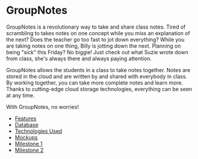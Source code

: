 GroupNotes
==========
GroupNotes is a revolutionary way to take and share class notes.  Tired of scrambling to takes notes on one concept while you miss an explanation of the next?  Does the teacher go too fast to jot down everything?  While you are taking notes on one thing, Billy is jotting down the next.  Planning on being "sick" this Friday? No biggie! Just check out what Suzie wrote down from class, she's always there and always paying attention.

GroupNotes allows the students in a class to take notes together.  Notes are stored in the cloud and are written by and shared with everybody in class.  By working together, you can take more complete notes and learn more.  Thanks to cutting-edge cloud storage technologies, everything can be seen at any time.

With GroupNotes, no worries!

* [Features](https://github.com/sixthsmith90/GroupNotes/wiki/Features)
* [Database](https://github.com/sixthsmith90/GroupNotes/wiki/Database)
* [Technologies Used](https://github.com/sixthsmith90/GroupNotes/wiki/Technologies-Used)
* [Mockups](https://github.com/sixthsmith90/GroupNotes/wiki/Mockups)
* [Milestone 1](https://github.com/sixthsmith90/GroupNotes/wiki/Milestone-1)
* [Milestone 2](https://github.com/sixthsmith90/GroupNotes/wiki/Milestone-2)
